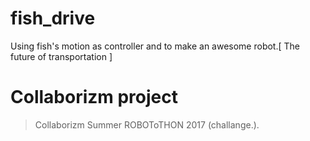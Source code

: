 # fish_drive
Using fish's motion as controller and to make an awesome robot.[ The future of transportation ]
# Collaborizm project
> Collaborizm Summer ROBOToTHON 2017 (challange.).
